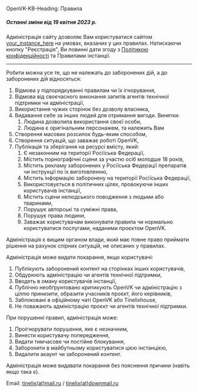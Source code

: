 OpenVK-KB-Heading: Правила

##### Останні зміни від 19 квітня 2023 р.

Адміністрація сайту дозволяє Вам користуватися сайтом [your_instance_here](/) на умовах, вказаних у цих правилах. Натискаючи кнопку "Реєстрація", Ви повинні дати згоду з [Політикою конфіденційності](/privacy) та Правилами інстанції.
****

Робити можна усе те, що не належать до заборонених дій, а до заборонених дій відносяться:

1. Відмова у підпорядкуванні правилам чи їх ігнорування,
2. Відмова від своєчасного виконання запитів агентів технічної підтримки чи адміністрації,
3. Використання чужих сторінок без дозволу власника,
4. Видавання себе за інших людей для отримання вигоди. Винятки:
	1. Людина дозволила використання своєї особи,
	2. Людина є оригінальним персонажем, та належить Вам
5. Створення масових розсилок будь-яким способом,
6. Створення ситуацій, що заважає роботі OpenVK,
7. Публікація та зберігання на ресурсі вмісту, який:
	1. Є незаконним на території Росіїська Федерації,
	2. Містить порнографічні сцени за участю осіб молодше 18 років,
	3. Містить рекламу заборонених у Росіїська Федерації препаратів чи інструкції по їх виготовленню,
	4. Містить інформацію заборонену на території Росіїська Федерації,
	5. Використовується в політичних цілях, провокуючи інших користувачів інстанції,
	6. Містить сцени нелюдського поводження з людьми або тваринами,
	7. Порушує авторські та суміжні права,
	8. Порушує права людини,
	9. Заважає користувачам виконувати правила чи нормально користуватися послугами, наданими проєктом OpenVK.

Адміністрація є вищим органом влади, який має повне право приймати рішення на рахунок спірних ситуацій, не описаних у правилах.

Адміністрація може видати покарання, якщо користувачі:
	
1. Публікують заборонений контент на сторінках інших користувачів,
2. Обдурюють адміністрацію чи агентів технічної підтримки,
3. Вводять в оману користувачів інстанції,
4. Публічно необґрунтовано критикують OpenVK чи адміністрацію з ціллю принизити, образити учасників проєкт, його керівників,
5. Заблоковані в офіційному чаті OpenVK або Tinelixhouse,
6. Не поважають адміністрацію проєкт чи агентів технічної підтримки.

При порушенні правил, адміністрація може:

1. Проігнорувати порушення, яке є незначним,
2. Винести користувачу попередження,
3. Видати тимчасове чи постійне блокування,
4. Заборонити в майбутньому користуватися цією інстанцією,
5. Видалити акаунт чи заборонений контент.

Адміністрація може видавати покарання без пояснення причини (навіть якщо така є).

Email: [tinelix(at)mail.ru](mailto:tinelix@mail.ru) / [tinelix(at)downmail.ru](mailto:tinelix@downmail.ru)
